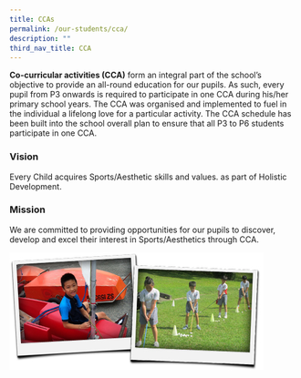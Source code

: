 ```yaml
---
title: CCAs
permalink: /our-students/cca/
description: ""
third_nav_title: CCA
---
```

<p><strong>Co-curricular activities (CCA)</strong>&nbsp;form an integral part of the school&rsquo;s objective to provide an all-round education for our pupils. As such, every pupil from P3 onwards is required to participate in one CCA during his/her primary school years. The CCA was organised and implemented to fuel in the individual a lifelong love for a particular activity. The CCA schedule has been built into the school overall plan to ensure that all P3 to P6 students participate in one CCA.</p>
<h3><strong>Vision</strong></h3><p>Every Child acquires Sports/Aesthetic skills and values. as part of Holistic Development.</p>
<h3><strong>Mission</strong></h3>
<p>We are committed to providing opportunities for our pupils to discover, develop and excel their interest in Sports/Aesthetics through CCA.</p>
<img src="/images/img_cca.jpg">